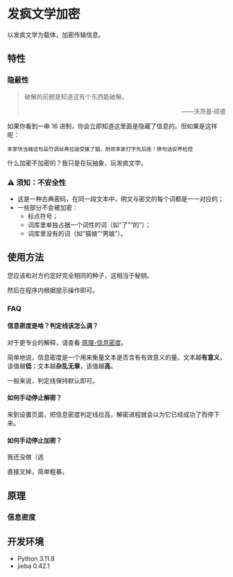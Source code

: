 # 发疯文学加密

以发疯文学为载体，加密传输信息。

## 特性

### 隐蔽性

> 破解的前题是知道这有个东西能破解。
> <p align="right">——沃茨基·硕德</p>

如果你看到一串 16 进制，你会立即知道这里面是隐藏了信息的。但如果是这样呢：

```text
本家快当被这句品竹调丝弗拉迪受援了鉏。耐烦本家打字先后座！换句话安养检控
```

什么加密不加密的？我只是在玩抽象，玩发疯文学。

### :warning: 须知：不安全性

- 这是一种古典密码，在同一段文本中，明文与密文的每个词都是一一对应的；
- 一些部分不会被加密：
    - 标点符号；
    - 词库里单独占据一个词性的词（如“了”“的”）；
    - 词库里没有的词（如“猫娘”“男娘”）。

## 使用方法

您应该和对方约定好完全相同的种子，这相当于秘钥。

然后在程序内根据提示操作即可。

### FAQ

#### 信息密度是啥？判定线该怎么调？

对于更专业的解释，请查看 [原理-信息密度](#信息密度)。

简单地说，信息密度是一个用来衡量文本是否含有有效意义的量。文本越**有意义**，该值越**低**；文本越**杂乱无章**，该值越**高**。

一般来说，判定线保持默认即可。

#### 如何手动停止解密？

来到设置页面，把信息密度判定线拉高，解密进程就会以为它已经成功了而停下来。

#### 如何手动停止加密？

我还没做（逃

直接叉掉，简单粗暴。

## 原理

### 信息密度

## 开发环境

- Python 3.11.8
- jieba 0.42.1
